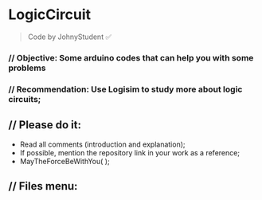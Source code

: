 # LogicCircuit
> Code by JohnyStudent :white_check_mark:
### // Objective: Some arduino codes that can help you with some problems
### // Recommendation: Use Logisim to study more about logic circuits;
## // Please do it:
  - Read all comments (introduction and explanation);
  - If possible, mention the repository link in your work as a reference;
  - MayTheForceBeWithYou( );

## // Files menu:

